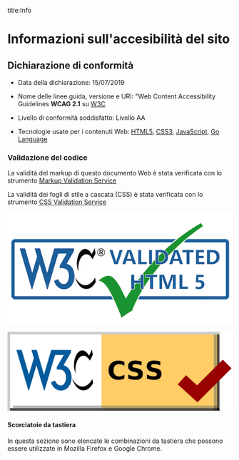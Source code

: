 title:Info

# Informazioni sull'accesibilità del sito

## Dichiarazione di conformità

-   Data della dichiarazione: 15/07/2019

-   Nome delle linee guida, versione e URI: "Web Content Accessibility Guidelines **WCAG 2.1** su [W3C](https://www.w3.org/Translations/WCAG21-it/)

-   Livello di conformità soddisfatto: Livello AA

-   Tecnologie usate per i contenuti Web: [HTML5](https://w3c.github.io/html/), [CSS3](https://www.w3.org/TR/css3-roadmap/#intro), [JavaScript](https://www.ecma-international.org/ecma-262/), [Go Language](https://golang.org/)

### Validazione del codice

La validità del markup di questo documento Web è stata verificata con lo strumento [Markup Validation Service](https://validator.w3.org/)

La validità dei fogli di stile a cascata (CSS) è stata verificata con lo strumento [CSS Validation Service](http://jigsaw.w3.org/css-validator/)

![Markup Validation Service](img/../../img/W3C-Markup-Validator.png)

![CSS Validation Service](img/../../img/Valid_CSS.png)

#### Scorciatoie da tastiera

In questa sezione sono elencate le combinazioni da tastiera che possono essere utilizzate in Mozilla Firefox e Google Chrome.



